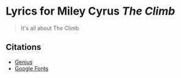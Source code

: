 # Lyrics for Miley Cyrus *The Climb*

> It's all about The Climb

## Citations
* [Genius](https://genius.com/2811448?)
* [Google Fonts](https://fonts.google.com)
